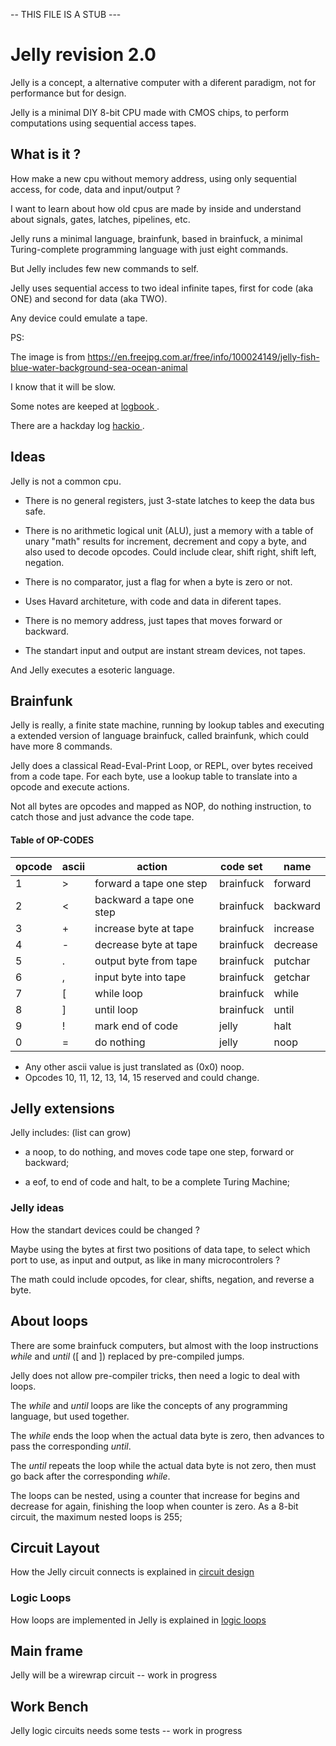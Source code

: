 -- THIS FILE IS A STUB ---

# Jelly revision 2.0

Jelly is a concept, a alternative computer with a diferent paradigm, not for performance but for design.

Jelly is a minimal DIY 8-bit CPU made with CMOS chips, to perform computations using sequential access tapes.

## What is it ?

How make a new cpu without memory address, using only sequential access, for code, data and input/output ?

I want to learn about how old cpus are made by inside and understand about signals, gates, latches, pipelines, etc.

Jelly runs a minimal language, brainfunk, based in brainfuck, a minimal Turing-complete programming language with just eight commands. 

But Jelly includes few new commands to self.

Jelly uses sequential access to two ideal infinite tapes, first for code (aka ONE) and second for data (aka TWO). 

Any device could emulate a tape.

PS: 

The image is from https://en.freejpg.com.ar/free/info/100024149/jelly-fish-blue-water-background-sea-ocean-animal

I know that it will be slow.

Some notes are keeped at [ logbook ](https://github.com/agsb/jelly/blob/main/documents/LogBook.md).

There are a hackday log [ hackio ](https://hackaday.io/project/186689-jelly).

## Ideas

Jelly is not a common cpu.

- There is no general registers, just 3-state latches to keep the data bus safe. 

- There is no arithmetic logical unit (ALU), just a memory with a table of unary "math" results for increment, decrement and copy a byte, and also used to decode opcodes. Could include clear, shift right, shift left, negation.

- There is no comparator, just a flag for when a byte is zero or not.

- Uses Havard architeture, with code and data in diferent tapes.

- There is no memory address, just tapes that moves forward or backward.

- The standart input and output are instant stream devices, not tapes. 

And Jelly executes a esoteric language.

## Brainfunk

Jelly is really, a finite state machine, running by lookup tables and executing a extended version of language brainfuck, called brainfunk, which could have more 8 commands.

Jelly does a classical Read-Eval-Print Loop, or REPL, over bytes received from a code tape. For each byte, use a lookup table to translate into a opcode and execute actions. 

Not all bytes are opcodes and mapped as NOP, do nothing instruction, to catch those and just advance the code tape.

#### Table of OP-CODES
| opcode | ascii | action | code set | name |
| --- | --- | --- | --- | --- |
| 1 | \> | forward a tape one step | brainfuck | forward |
| 2 | \< | backward a tape one step | brainfuck | backward |
| 3 | \+ | increase byte at tape | brainfuck | increase |
| 4 | \- | decrease byte at tape | brainfuck | decrease |
| 5 | \. | output byte from tape | brainfuck | putchar |
| 6 | \, | input byte into tape | brainfuck | getchar |
| 7 | \[ | while loop  | brainfuck | while |
| 8 | \] | until loop  | brainfuck | until |
| 9 | \! | mark end of code | jelly | halt |
| 0 | \= | do nothing | jelly | noop |

- Any other ascii value is just translated as (0x0) noop.
- Opcodes 10, 11, 12, 13, 14, 15 reserved and could change.

## Jelly extensions

Jelly includes: (list can grow)

  - a noop, to do nothing, and moves code tape one step, forward or backward;
  
  - a eof, to end of code and halt, to be a complete Turing Machine;

### Jelly ideas

How the standart devices could be changed ? 

Maybe using the bytes at first two positions of data tape, to select which port to use, as input and output, as like in many microcontrolers ?

The math could include opcodes, for clear, shifts, negation, and reverse a byte.

## About loops

There are some brainfuck computers, but almost with the loop instructions _while_ and _until_ (\[ and \]) replaced by pre-compiled jumps. 

Jelly does not allow pre-compiler tricks, then need a logic to deal with loops.

The _while_ and _until_ loops are like the concepts of any programming language, but used together.

The _while_ ends the loop when the actual data byte is zero, then advances to pass the corresponding _until_. 

The _until_ repeats the loop while the actual data byte is not zero, then must go back after the corresponding _while_.

The loops can be nested, using a counter that increase for begins and decrease for again, finishing the loop when counter is zero. As a 8-bit circuit, the maximum nested loops is 255;

## Circuit Layout

How the Jelly circuit connects is explained in [circuit design](documents/CircuitDesign.md)

### Logic Loops

How loops are implemented in Jelly is explained in [logic loops](documents/LogicLoop.md)

## Main frame

Jelly will be a wirewrap circuit -- work in progress

## Work Bench

Jelly logic circuits needs some tests -- work in progress

